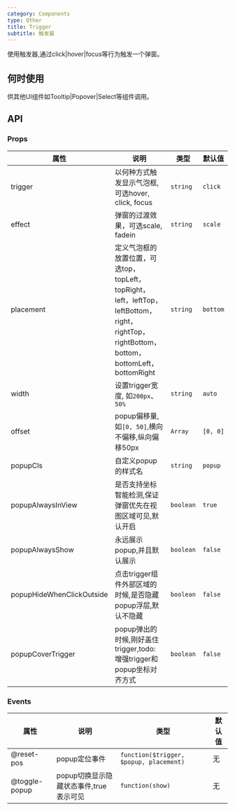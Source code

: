 ```yaml
---
category: Components
type: Other
title: Trigger
subtitle: 触发器
---
```


使用触发器,通过click|hover|focus等行为触发一个弹窗。

## 何时使用

供其他UI组件如Tooltip|Popover|Select等组件调用。

## API

### Props

属性 | 说明 | 类型 | 默认值
-----|-----|-----|------
trigger | 以何种方式触发显示气泡框,可选hover, click, focus | `string` | `click`
effect | 弹窗的过渡效果，可选scale, fadein | `string` | `scale`
placement | 定义气泡框的放置位置，可选top，topLeft，topRight，<br> left，leftTop，leftBottom，right，rightTop，rightBottom，<br>bottom，bottomLeft，bottomRight | `string` | `bottom`
width | 设置trigger宽度, 如`200px`、`50%` | `string` | `auto`
offset | popup偏移量, 如`[0, 50]`,横向不偏移,纵向偏移50px | `Array` | `[0, 0]`
popupCls | 自定义popup的样式名 | `string` | `popup`
popupAlwaysInView | 是否支持坐标智能检测,保证弹窗优先在视图区域可见,默认开启 | `boolean` | `true`
popupAlwaysShow | 永远展示popup,并且默认展示 | `boolean` | `false`
popupHideWhenClickOutside | 点击trigger组件外部区域的时候,是否隐藏popup浮层,默认不隐藏 | `boolean` | `false`
popupCoverTrigger | popup弹出的时候,刚好盖住trigger,todo: 增强trigger和popup坐标对齐方式 | `boolean` | `false`

### Events

属性 | 说明 | 类型 | 默认值
-----|-----|-----|------
@reset-pos | popup定位事件 | `function($trigger, $popup, placement)` | 无
@toggle-popup | popup切换显示隐藏状态事件,true表示可见 | `function(show)` | 无

<style>
  .atui-trigger-cont {
    margin: 10px 0;
  }
</style>
